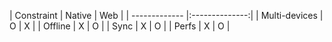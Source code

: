 
|  Constraint   | Native  | Web  | 
| ------------- |:--------------:|
| Multi-devices |    O    |   X  |
| Offline       |    X    |   O  |
| Sync          |    X    |   O  | 
| Perfs         |    X    |   O  | 